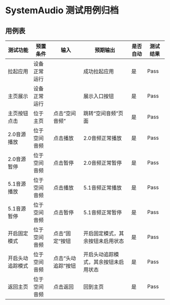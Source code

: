 # SystemAudio 测试用例归档

## 用例表

| 测试功能          | 预置条件             | 输入              | 预期输出               | 是否自动 | 测试结果 |
|---------------|------------------|-----------------|--------------------|------|------|
| 拉起应用          | 	设备正常运行          | 		              | 成功拉起应用             | 是    | Pass |
| 主页展示          | 	设备正常运行          | 		              | 展示入口按钮             | 是    | Pass |
| 主页按钮点击        | 	位于主页            | 	点击“空间音频”       | 	跳转“空间音频”页面        | 是    | Pass |
| 2.0音源播放       | 	位于空间音频          | 点击播放            | 2.0音频正常播放          | 是    | Pass |
| 2.0音源暂停       | 	位于空间音频          | 点击暂停            | 2.0音频正常暂停          | 是    | Pass |
| 5.1音源播放       | 	位于空间音频          | 点击播放            | 5.1音频正常播放          | 是    | Pass |
| 5.1音源暂停       | 	位于空间音频          | 点击暂停            | 5.1音频正常暂停          | 是    | Pass |
| 开启固定模式        | 	位于空间音频          | 点击”固定“按钮        | 开启固定模式，其余按钮未启用状态   | 是    | Pass |
| 开启头动追踪模式      | 	位于空间音频          | 点击“头动追踪”按钮      | 开启头动追踪模式，其余按钮未启用状态 | 是    | Pass |
| 返回主页          | 	位于空间音频     | 点击返回            | 	回到主页              | 是    | Pass |